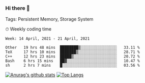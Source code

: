 ### Hi there 👋

Tags: Persistent Memory, Storage System

<!--

[![Anurag's github stats](https://github-readme-stats.vercel.app/api?username=wwyf)](https://github.com/anuraghazra/github-readme-stats)

[![Anurag's github stats](https://github-readme-stats.vercel.app/api?username=wwyf&count_private=true)](https://github.com/anuraghazra/github-readme-stats)


[![Top Langs](https://github-readme-stats.vercel.app/api/top-langs/?username=wwyf&count_private=true&&hide=jupyter%20notebook,html)](https://github.com/anuraghazra/github-readme-stats)



-->


⏱ Weekly coding time

<!--START_SECTION:waka-->
```text
Week: 14 April, 2021 - 21 April, 2021

Other   19 hrs 48 mins  ████████▒░░░░░░░░░░░░░░░░   33.11 % 
TeX     17 hrs 10 mins  ███████▒░░░░░░░░░░░░░░░░░   28.71 % 
C++     12 hrs 23 mins  █████▒░░░░░░░░░░░░░░░░░░░   20.72 % 
Bash    6 hrs 15 mins   ██▓░░░░░░░░░░░░░░░░░░░░░░   10.47 % 
sh      2 hrs 7 mins    █░░░░░░░░░░░░░░░░░░░░░░░░   03.56 % 
```
<!--END_SECTION:waka-->



[![Anurag's github stats](https://github-readme-stats.vercel.app/api?username=wwyf&count_private=true&show_icons=true&hide_border=true)](https://github.com/anuraghazra/github-readme-stats) [![Top Langs](https://github-readme-stats.vercel.app/api/top-langs/?username=wwyf&count_private=true&hide=jupyter%20notebook,html,OpenEdge%20ABL&langs_count=10&layout=compact&hide_border=true)](https://github.com/anuraghazra/github-readme-stats)

<!--

[![willianrod's wakatime stats](https://github-readme-stats.vercel.app/api/wakatime?username=wwyf)](https://github.com/anuraghazra/github-readme-stats)


-->
